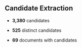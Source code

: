 

## Candidate Extraction

* **3,380** candidates

* **525** distinct candidates


* **69** documents with candidates


